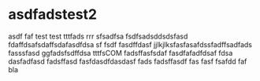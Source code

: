 asdfadstest2
=====
asdf
faf
test
test
tttfads
rrr
sfsadfsa
fsdfsadsddsdsfasd
fdaffdsafsdaffsdafasdfdsa
sf
fsdf
fasdffdasf
jjlkjlksfasfasafdssfadffsadfads
fasssfasd
ggfadsfsdffdsa
tttfsCOM
fadsffasfsdaf
fasdfafadfdsaf fdsa
dasfadfasd
fadsffasd
fasfdasdfdasdasf fads
fadsffasdf
fas
fasf
fsafdd
faf
bla

